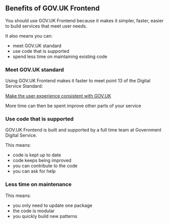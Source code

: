 ## Benefits of GOV.UK Frontend

You should use GOV.UK Frontend because it makes it simpler, faster, easier to build services that meet user needs.

It also means you can:

*   meet GOV.UK standard
*   use code that is supported
*   spend less time on maintaining existing code

<h3 class="toc-ignore">Meet GOV.UK standard</h3>

Using GOV.UK Frontend makes it faster to meet point 13 of the Digital Service Standard:

<a href="https://www.gov.uk/service-manual/service-standard/make-the-user-experience-consistent-with-govuk">
	Make the user experience consistent with GOV.UK
</a>

<p>More time can then be spent improve other parts of your service</p>

<h3 class="toc-ignore">Use code that is supported</h3>

GOV.UK Frontend is built and supported by a full time team at Government Digital Service.

This means:

*   code is kept up to date
*   code keeps being improved
*   you can contribute to the code
*   you can ask for help


<h3 class="toc-ignore">Less time on maintenance</h3>

This means:

*   you only need to update one package
*   the code is modular
*   you quickly build new patterns 


